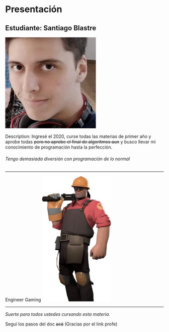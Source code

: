 # Presentación

## Estudiante: Santiago Blastre

![mi foto](profilepicture.webp)



Description: Ingresé el 2020, curse todas las materias de primer año y aprobe todas ~~pero no aprobe el final de algoritmos aun~~ y busco llevar mi conocimiento de programación hasta la perfección.

###### Tengo demasiada diversión con programación de lo normal

--------------------------------
Engineer Gaming
![engineergaming](engineergaming.webp)

--------------------------------

_Suerte para todos ustedes cursando esta materia._

Seguí los pasos del doc ~~acá~~ (Gracias por el link profe)